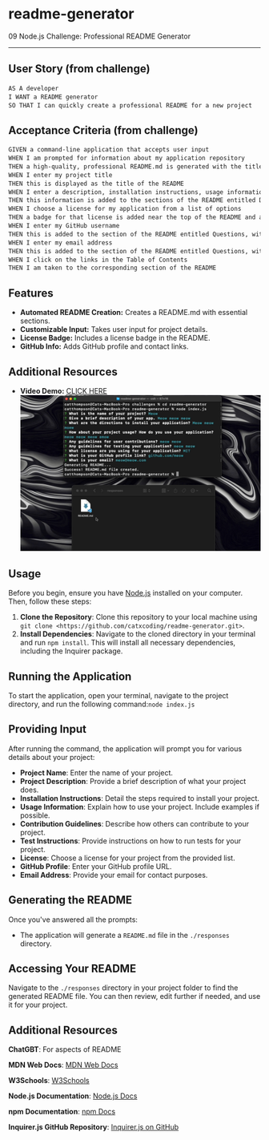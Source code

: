 # readme-generator
09 Node.js Challenge: Professional README Generator

---

## User Story (from challenge)

```md
AS A developer
I WANT a README generator
SO THAT I can quickly create a professional README for a new project
```

## Acceptance Criteria (from challenge)

```md
GIVEN a command-line application that accepts user input
WHEN I am prompted for information about my application repository
THEN a high-quality, professional README.md is generated with the title of my project and sections entitled Description, Table of Contents, Installation, Usage, License, Contributing, Tests, and Questions
WHEN I enter my project title
THEN this is displayed as the title of the README
WHEN I enter a description, installation instructions, usage information, contribution guidelines, and test instructions
THEN this information is added to the sections of the README entitled Description, Installation, Usage, Contributing, and Tests
WHEN I choose a license for my application from a list of options
THEN a badge for that license is added near the top of the README and a notice is added to the section of the README entitled License that explains which license the application is covered under
WHEN I enter my GitHub username
THEN this is added to the section of the README entitled Questions, with a link to my GitHub profile
WHEN I enter my email address
THEN this is added to the section of the README entitled Questions, with instructions on how to reach me with additional questions
WHEN I click on the links in the Table of Contents
THEN I am taken to the corresponding section of the README
```

## Features

- **Automated README Creation:** Creates a README.md with essential sections.
- **Customizable Input:** Takes user input for project details.
- **License Badge:** Includes a license badge in the README.
- **GitHub Info:** Adds GitHub profile and contact links.

## Additional Resources


- **Video Demo:** [CLICK HERE](https://youtu.be/naWCc0PbGSo)
![SCREENSHOT](utils/SCREENSHOT.JPG)

## Usage

Before you begin, ensure you have [Node.js](https://nodejs.org/) installed on your computer. Then, follow these steps:

1. **Clone the Repository**: Clone this repository to your local machine using `git clone <https://github.com/catxcoding/readme-generator.git>`.
2. **Install Dependencies**: Navigate to the cloned directory in your terminal and run `npm install`. This will install all necessary dependencies, including the Inquirer package.

## Running the Application

To start the application, open your terminal, navigate to the project directory, and run the following command:`node index.js`

## Providing Input

After running the command, the application will prompt you for various details about your project:

- **Project Name**: Enter the name of your project.
- **Project Description**: Provide a brief description of what your project does.
- **Installation Instructions**: Detail the steps required to install your project.
- **Usage Information**: Explain how to use your project. Include examples if possible.
- **Contribution Guidelines**: Describe how others can contribute to your project.
- **Test Instructions**: Provide instructions on how to run tests for your project.
- **License**: Choose a license for your project from the provided list.
- **GitHub Profile**: Enter your GitHub profile URL.
- **Email Address**: Provide your email for contact purposes.

## Generating the README

Once you've answered all the prompts:

- The application will generate a `README.md` file in the `./responses` directory.

## Accessing Your README

Navigate to the `./responses` directory in your project folder to find the generated README file. You can then review, edit further if needed, and use it for your project.

## Additional Resources
**ChatGBT**: For aspects of README

**MDN Web Docs**: [MDN Web Docs](https://developer.mozilla.org/)

**W3Schools**: [W3Schools](https://www.w3schools.com/)

**Node.js Documentation**: [Node.js Docs](https://nodejs.org/en/docs/)

**npm Documentation**: [npm Docs](https://docs.npmjs.com/)

**Inquirer.js GitHub Repository**: [Inquirer.js on GitHub](https://github.com/SBoudrias/Inquirer.js)




